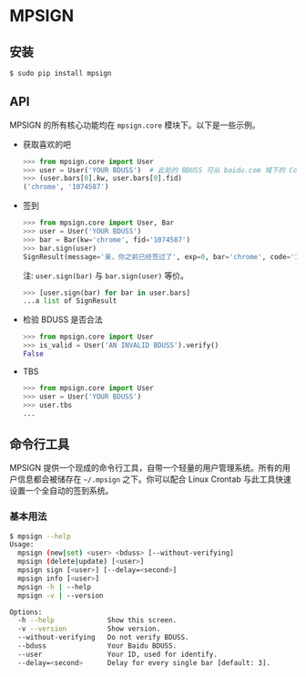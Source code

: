 # MPSIGN


## 安装


```bash
$ sudo pip install mpsign
```

## API


MPSIGN 的所有核心功能均在 `mpsign.core` 模块下。以下是一些示例。

* 获取喜欢的吧
	```python
	>>> from mpsign.core import User
	>>> user = User('YOUR BDUSS')  # 此处的 BDUSS 可从 baidu.com 域下的 Cookies 找到
	>>> (user.bars[0].kw, user.bars[0].fid)
	('chrome', '1074587')
	```
* 签到
	```python
	>>> from mpsign.core import User, Bar
	>>> user = User('YOUR BDUSS')
	>>> bar = Bar(kw='chrome', fid='1074587')
	>>> bar.sign(user)
	SignResult(message='亲，你之前已经签过了', exp=0, bar='chrome', code='160002')
	```
	注: `user.sign(bar)` 与 `bar.sign(user)` 等价。
	```python
	>>> [user.sign(bar) for bar in user.bars]
	...a list of SignResult
	```

* 检验 BDUSS 是否合法
	```python
	>>> from mpsign.core import User
	>>> is_valid = User('AN INVALID BDUSS').verify()
	False
	```
* TBS
	```python
	>>> from mpsign.core import User
	>>> user = User('YOUR BDUSS')
	>>> user.tbs
	...
	```

## 命令行工具


MPSIGN 提供一个现成的命令行工具，自带一个轻量的用户管理系统。所有的用户信息都会被储存在 `~/.mpsign` 之下。你可以配合 Linux Crontab 与此工具快速设置一个全自动的签到系统。

### 基本用法

```bash
$ mpsign --help
Usage:
  mpsign (new|set) <user> <bduss> [--without-verifying]
  mpsign (delete|update) [<user>]
  mpsign sign [<user>] [--delay=<second>]
  mpsign info [<user>]
  mpsign -h | --help
  mpsign -v | --version

Options:
  -h --help             Show this screen.
  -v --version          Show version.
  --without-verifying   Do not verify BDUSS.
  --bduss               Your Baidu BDUSS.
  --user                Your ID, used for identify.
  --delay=<second>      Delay for every single bar [default: 3].
```
